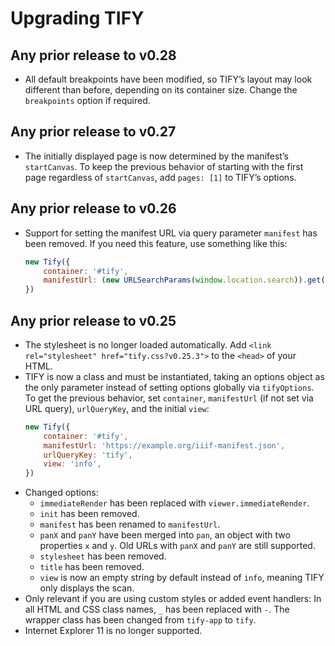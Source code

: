 # Upgrading TIFY

## Any prior release to v0.28

- All default breakpoints have been modified, so TIFY’s layout may look different than before, depending on its container size. Change the `breakpoints` option if required.

## Any prior release to v0.27

- The initially displayed page is now determined by the manifest’s `startCanvas`. To keep the previous behavior of starting with the first page regardless of `startCanvas`, add `pages: [1]` to TIFY’s options.

## Any prior release to v0.26

- Support for setting the manifest URL via query parameter `manifest` has been removed. If you need this feature, use something like this:
	``` js
	new Tify({
		container: '#tify',
		manifestUrl: (new URLSearchParams(window.location.search)).get('manifest'),
	})
	```

## Any prior release to v0.25

- The stylesheet is no longer loaded automatically. Add `<link rel="stylesheet" href="tify.css?v0.25.3">` to the `<head>` of your HTML.
- TIFY is now a class and must be instantiated, taking an options object as the only parameter instead of setting options globally via `tifyOptions`. To get the previous behavior, set `container`, `manifestUrl` (if not set via URL query), `urlQueryKey`, and the initial `view`:
	``` js
	new Tify({
		container: '#tify',
		manifestUrl: 'https://example.org/iiif-manifest.json',
		urlQueryKey: 'tify',
		view: 'info',
	})
	```
- Changed options:
	- `immediateRender` has been replaced with `viewer.immediateRender`.
	- `init` has been removed.
	- `manifest` has been renamed to `manifestUrl`.
	- `panX` and `panY` have been merged into `pan`, an object with two properties `x` and `y`. Old URLs with `panX` and `panY` are still supported.
	- `stylesheet` has been removed.
	- `title` has been removed.
	- `view` is now an empty string by default instead of `info`, meaning TIFY only displays the scan.
- Only relevant if you are using custom styles or added event handlers: In all HTML and CSS class names, `_` has been replaced with `-`. The wrapper class has been changed from `tify-app` to `tify`.
- Internet Explorer 11 is no longer supported.
